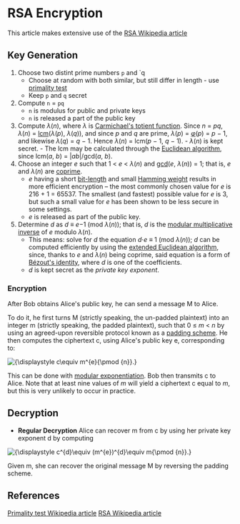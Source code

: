 # RSA Encryption

This article makes extensive use of the [RSA Wikipedia article](https://en.wikipedia.org/wiki/RSA_(cryptosystem)#Operation)

## Key Generation 

1. Choose two distint prime numbers `p` and `q
    - Choose at random with both similar, but still differ in length - use [primality test](https://en.wikipedia.org/wiki/Primality_test)
	- Keep `p` and `q` secret
2. Compute `n` = `pq`
	- `n` is modulus for public and private keys
	- `n` is released a part of the public key
3.   Compute _λ_(_n_), where _λ_ is [Carmichael's totient function](https://en.wikipedia.org/wiki/Carmichael%27s_totient_function "Carmichael's totient function"). Since _n_ = _pq_, _λ_(_n_) = [lcm](https://en.wikipedia.org/wiki/Least_common_multiple "Least common multiple")(_λ_(_p_), _λ_(_q_)), and since _p_ and _q_ are prime, _λ_(_p_) = _[φ](https://en.wikipedia.org/wiki/Euler_totient_function "Euler totient function")_(_p_) = _p_ − 1, and likewise _λ_(_q_) = _q_ − 1. Hence _λ_(_n_) = lcm(_p_ − 1, _q_ − 1).
    -   _λ_(_n_) is kept secret.
    -   The lcm may be calculated through the [Euclidean algorithm](https://en.wikipedia.org/wiki/Euclidean_algorithm "Euclidean algorithm"), since lcm(_a_, _b_) = |_ab_|/gcd(_a_, _b_).
4. Choose an integer _e_ such that 1 < _e_ < _λ_(_n_) and [gcd](https://en.wikipedia.org/wiki/Greatest_common_divisor "Greatest common divisor")(_e_, _λ_(_n_)) = 1; that is, _e_ and _λ_(_n_) are [coprime](https://en.wikipedia.org/wiki/Coprime "Coprime").
    -   _e_ having a short [bit-length](https://en.wikipedia.org/wiki/Bit-length "Bit-length") and small [Hamming weight](https://en.wikipedia.org/wiki/Hamming_weight "Hamming weight") results in more efficient encryption – the most commonly chosen value for _e_ is 216 + 1 = 65537. The smallest (and fastest) possible value for _e_ is 3, but such a small value for _e_ has been shown to be less secure in some settings.
    -   _e_ is released as part of the public key.
5. Determine _d_ as _d_ ≡ _e_−1 (mod _λ_(_n_)); that is, _d_ is the [modular multiplicative inverse](https://en.wikipedia.org/wiki/Modular_multiplicative_inverse "Modular multiplicative inverse") of _e_ modulo _λ_(_n_).
    -   This means: solve for _d_ the equation _d_⋅_e_ ≡ 1 (mod _λ_(_n_)); _d_ can be computed efficiently by using the [extended Euclidean algorithm](https://en.wikipedia.org/wiki/Extended_Euclidean_algorithm "Extended Euclidean algorithm"), since, thanks to _e_ and _λ_(_n_) being coprime, said equation is a form of [Bézout's identity](https://en.wikipedia.org/wiki/B%C3%A9zout%27s_identity "Bézout's identity"), where _d_ is one of the coefficients.
    -   _d_ is kept secret as the _private key exponent_.


### Encryption

After Bob obtains Alice's public key, he can send a message M to Alice.

To do it, he first turns M (strictly speaking, the un-padded plaintext) into an integer m (strictly speaking, the padded plaintext), such that 0 ≤ _m_ < _n_ by using an agreed-upon reversible protocol known as a [padding scheme](https://en.wikipedia.org/wiki/RSA_(cryptosystem)#Padding_schemes). He then computes the ciphertext c, using Alice's public key e, corresponding to:

![{\displaystyle c\equiv m^{e}{\pmod {n}}.}](https://wikimedia.org/api/rest_v1/media/math/render/svg/2e52f73642221fad08a441c70d514ae06600cc4b) 

This can be done with [modular exponentiation](https://en.wikipedia.org/wiki/Modular_exponentiation "Modular exponentiation"). Bob then transmits c to Alice. Note that at least nine values of _m_ will yield a ciphertext c equal to _m_, but this is very unlikely to occur in practice.

## Decryption

- **Regular Decryption**
Alice can recover m from c by using her private key exponent d by computing

![{\displaystyle c^{d}\equiv (m^{e})^{d}\equiv m{\pmod {n}}.}](https://wikimedia.org/api/rest_v1/media/math/render/svg/111a80bbccad42f94fe247a2b3cc68664e682744) 

Given m, she can recover the original message M by reversing the padding scheme.





## References
[Primality test Wikipedia article](https://en.wikipedia.org/wiki/Primality_test)
[RSA Wikipedia article](https://en.wikipedia.org/wiki/RSA_(cryptosystem)#Operation)
